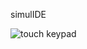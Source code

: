 simulIDE 

![touch keypad](https://user-images.githubusercontent.com/94339311/144442183-af210475-3430-4966-bf91-8718fdb8f8a0.png)

